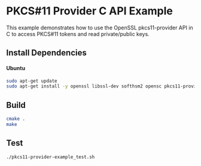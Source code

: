# PKCS#11 Provider C API Example

This example demonstrates how to use the OpenSSL pkcs11-provider API in C to access PKCS#11 tokens and read private/public keys.


## Install Dependencies

#### Ubuntu

```sh
sudo apt-get update
sudo apt-get install -y openssl libssl-dev softhsm2 opensc pkcs11-provider
```

## Build

```sh
cmake .
make
```

## Test

```sh
./pkcs11-provider-example_test.sh
```
